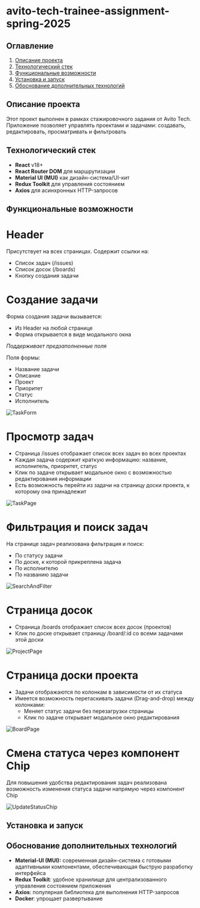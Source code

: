 # avito-tech-trainee-assignment-spring-2025

## Оглавление

1. [Описание проекта](#описание-проекта)
2. [Технологический стек](#технологический-стек)
3. [Функциональные возможности](#функциональные-возможности)
4. [Установка и запуск](#установка-и-запуск)
5. [Обоснование дополнительных технологий](#обоснование-дополнительных-технологий)

## Описание проекта

Этот проект выполнен в рамках стажировочного задания от Avito Tech. Приложение позволяет управлять проектами и задачами: создавать, редактировать, просматривать и фильтровать

## Технологический стек

- **React** v18+
- **React Router DOM** для маршрутизации
- **Material UI (MUI)** как дизайн-система/UI-кит
- **Redux Toolkit** для управления состоянием
- **Axios** для асинхронных HTTP-запросов

## Функциональные возможности

# Header

Присутствует на всех страницах. Содержит ссылки на:

- Список задач (/issues)
- Список досок (/boards)
- Кнопку создания задачи

# Создание задачи

Форма создания задачи вызывается:

- Из Header на любой странице
- Форма открывается в виде модального окна

_Поддерживает предзаполненные поля_

Поля формы:

- Название задачи
- Описание
- Проект
- Приоритет
- Статус
- Исполнитель

![TaskForm](TaskForm.png)

# Просмотр задач

- Страница /issues отображает список всех задач во всех проектах
- Каждая задача содержит краткую информацию: название, исполнитель, приоритет, статус
- Клик по задаче открывает модальное окно с возможностью редактирования информации
- Есть возможность перейти из задачи на страницу доски проекта, к которому она принадлежит

![TaskPage](TaskPage.png)

# Фильтрация и поиск задач

На странице задач реализована фильтрация и поиск:

- По статусу задачи
- По доске, к которой прикреплена задача
- По исполнителю
- По названию задачи

![SearchAndFilter](SearchAndFilter.png)

# Страница досок

- Страница /boards отображает список всех досок (проектов)
- Клик по доске открывает страницу /board/:id со всеми задачами этой доски

![ProjectPage](ProjectPage.png)

# Страница доски проекта

- Задачи отображаются по колонкам в зависимости от их статуса
- Имеется возможность перетаскивать задачи (Drag-and-drop) между колонками:
  - Меняет статус задачи без перезагрузки страницы
  - Клик по задаче открывает модальное окно редактирования

![BoardPage](BoardPage.png)

# Смена статуса через компонент Chip

Для повышения удобства редактирования задач реализована возможность изменения статуса задачи напрямую через компонент Chip

![UpdateStatusChip](UpdateStatusChip.png)

## Установка и запуск


## Обоснование дополнительных технологий

- **Material-UI (MUI):** современная дизайн-система с готовыми адаптивными компонентами, обеспечивающая быструю разработку интерфейса
- **Redux Toolkit**: удобное хранилище для централизованного управления состоянием приложения
- **Axios**: популярная библиотека для выполнения HTTP-запросов
- **Docker**: упрощает развертывание

